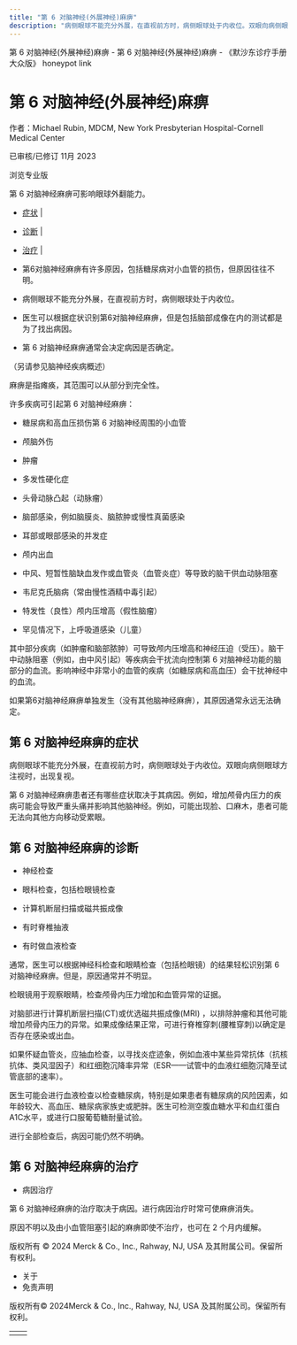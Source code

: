 ```yaml
---
title: "第 6 对脑神经(外展神经)麻痹"
description: "病侧眼球不能充分外展，在直视前方时，病侧眼球处于内收位。双眼向病侧眼球方注视时，出现复视。"
---
```


﻿第 6 对脑神经(外展神经)麻痹 - 第 6 对脑神经(外展神经)麻痹 - 《默沙东诊疗手册大众版》 honeypot link

# 第 6 对脑神经(外展神经)麻痹

作者：Michael Rubin, MDCM, New York Presbyterian Hospital-Cornell Medical Center

已审核/已修订 11月 2023

浏览专业版

第 6 对脑神经麻痹可影响眼球外翻能力。

- [症状](#症状_v12783802_zh) \|
- [诊断](#诊断_v12783806_zh) \|
- [治疗](#治疗_v12783822_zh) \|

- 第6对脑神经麻痹有许多原因，包括糖尿病对小血管的损伤，但原因往往不明。

- 病侧眼球不能充分外展，在直视前方时，病侧眼球处于内收位。

- 医生可以根据症状识别第6对脑神经麻痹，但是包括脑部成像在内的测试都是为了找出病因。

- 第 6 对脑神经麻痹通常会决定病因是否确定。


（另请参见脑神经疾病概述）

麻痹是指瘫痪，其范围可以从部分到完全性。

许多疾病可引起第 6 对脑神经麻痹：

- 糖尿病和高血压损伤第 6 对脑神经周围的小血管

- 颅脑外伤

- 肿瘤

- 多发性硬化症

- 头骨动脉凸起（动脉瘤）

- 脑部感染，例如脑膜炎、脑脓肿或慢性真菌感染

- 耳部或眼部感染的并发症

- 颅内出血

- 中风、短暂性脑缺血发作或血管炎（血管炎症）等导致的脑干供血动脉阻塞

- 韦尼克氏脑病（常由慢性酒精中毒引起）

- 特发性（良性）颅内压增高（假性脑瘤）

- 罕见情况下，上呼吸道感染（儿童）


其中部分疾病（如肿瘤和脑部脓肿）可导致颅内压增高和神经压迫（受压）。脑干中动脉阻塞（例如，由中风引起）等疾病会干扰流向控制第 6 对脑神经功能的脑部分的血流。影响神经中非常小的血管的疾病（如糖尿病和高血压）会干扰神经中的血流。

如果第6对脑神经麻痹单独发生（没有其他脑神经麻痹），其原因通常永远无法确定。

## 第 6 对脑神经麻痹的症状

病侧眼球不能充分外展，在直视前方时，病侧眼球处于内收位。双眼向病侧眼球方注视时，出现复视。

第 6 对脑神经麻痹患者还有哪些症状取决于其病因。例如，增加颅骨内压力的疾病可能会导致严重头痛并影响其他脑神经。例如，可能出现脸、口麻木，患者可能无法向其他方向移动受累眼。

## 第 6 对脑神经麻痹的诊断

- 神经检查

- 眼科检查，包括检眼镜检查

- 计算机断层扫描或磁共振成像

- 有时脊椎抽液

- 有时做血液检查


通常，医生可以根据神经科检查和眼睛检查（包括检眼镜）的结果轻松识别第 6 对脑神经麻痹。但是，原因通常并不明显。

检眼镜用于观察眼睛，检查颅骨内压力增加和血管异常的证据。

对脑部进行计算机断层扫描(CT)或优选磁共振成像(MRI) ，以排除肿瘤和其他可能增加颅骨内压力的异常。如果成像结果正常，可进行脊椎穿刺(腰椎穿刺)以确定是否存在感染或出血。

如果怀疑血管炎，应抽血检查，以寻找炎症迹象，例如血液中某些异常抗体（抗核抗体、类风湿因子）和红细胞沉降率异常（ESR——试管中的血液红细胞沉降至试管底部的速率）。

医生可能会进行血液检查以检查糖尿病，特别是如果患者有糖尿病的风险因素，如年龄较大、高血压、糖尿病家族史或肥胖。医生可检测空腹血糖水平和血红蛋白A1C水平，或进行口服葡萄糖耐量试验。

进行全部检查后，病因可能仍然不明确。

## 第 6 对脑神经麻痹的治疗

- 病因治疗


第 6 对脑神经麻痹的治疗取决于病因。进行病因治疗时常可使麻痹消失。

原因不明以及由小血管阻塞引起的麻痹即使不治疗，也可在 2 个月内缓解。



版权所有 © 2024
Merck & Co., Inc., Rahway, NJ, USA 及其附属公司。保留所有权利。

- 关于
- 免责声明

版权所有© 2024Merck & Co., Inc., Rahway, NJ, USA 及其附属公司。保留所有权利。

|     |     |
| --- | --- |
|  |  |